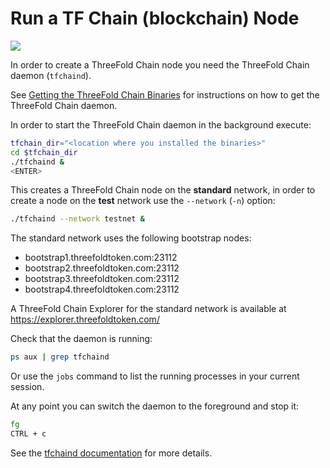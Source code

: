 # Run a TF Chain (blockchain) Node

![](https://images.unsplash.com/photo-1494565108644-2af890493b92?ixlib=rb-0.3.5&ixid=eyJhcHBfaWQiOjEyMDd9&s=d03c0ba324a6c5279787ab9884b7371c&auto=format&fit=crop&w=1350&q=80)

In order to create a ThreeFold Chain node you need the ThreeFold Chain daemon (`tfchaind`).

See [Getting the ThreeFold Chain Binaries](get_binaries.md) for instructions on how to get the ThreeFold Chain daemon.

In order to start the ThreeFold Chain daemon in the background execute:
```bash
tfchain_dir="<location where you installed the binaries>"
cd $tfchain_dir
./tfchaind &
<ENTER>
```

This creates a ThreeFold Chain node on the **standard** network, in order to create a node on the **test** network use the `--network` (`-n`) option:
```bash
./tfchaind --network testnet & 
```

The standard network uses the following bootstrap nodes:
- bootstrap1.threefoldtoken.com:23112
- bootstrap2.threefoldtoken.com:23112
- bootstrap3.threefoldtoken.com:23112
- bootstrap4.threefoldtoken.com:23112

A ThreeFold Chain Explorer for the standard network is available at https://explorer.threefoldtoken.com/

Check that the daemon is running:
```bash
ps aux | grep tfchaind
```

Or use the `jobs` command to list the running processes in your current session.

At any point you can switch the daemon to the foreground and stop it:
```bash
fg
CTRL + c
```

See the [tfchaind documentation](https://github.com/threefoldfoundation/tfchain/blob/master/doc/tfchaind.md) for more details.